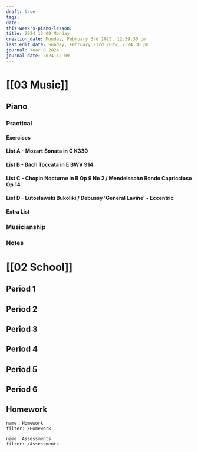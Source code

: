 ```yaml
---
draft: true
tags: 
date: 
this-week's-piano-lesson: 
title: 2024 12 09 Monday
creation_date: Monday, February 3rd 2025, 12:59:30 pm
last_edit_date: Sunday, February 23rd 2025, 7:24:36 pm
journal: Year 8 2024
journal-date: 2024-12-09
---
```


# [[03 Music]]

## Piano

### Practical

#### Exercises

#### List A - Mozart Sonata in C K330

#### List B - Bach Toccata in E BWV 914

#### List C - Chopin Nocturne in B Op 9 No 2 / Mendelssohn Rondo Capriccioso Op 14

#### List D - Lutoslawski Bukoliki / Debussy 'General Lavine' - Eccentric

#### Extra List

### Musicianship

### Notes

# [[02 School]]

## Period 1

## Period 2

## Period 3

## Period 4

## Period 5

## Period 6

## Homework

```todoist
name: Homework
filter: /Homework
```

```todoist
name: Assessments
filter: /Assessments
```
